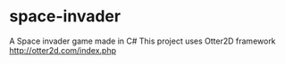# space-invader
A Space invader game made in C#
This project uses Otter2D framework http://otter2d.com/index.php
